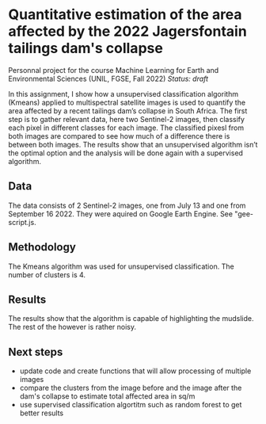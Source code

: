 # Quantitative estimation of the area affected by the 2022 Jagersfontain tailings dam's collapse

Personnal project for the course Machine Learning for Earth and Environmental Sciences (UNIL, FGSE, Fall 2022)
*Status: draft* 

In this assignment, I show how a unsupervised classification algorithm (Kmeans) applied to multispectral satellite images is used to quantify the area affected by a recent tailings dam’s collapse in South Africa. The first step is to gather relevant data, here two Sentinel-2 images, then classify each pixel in different classes for each image. The classified pixesl from both images are compared to see how much of a difference there is between both images. The results show that an unsupervised algorithm isn’t the optimal option and the analysis will be done again with a supervised algorithm.

## Data
The data consists of 2 Sentinel-2 images, one from July 13 and one from September 16 2022.
They were aquired on Google Earth Engine. 
See "gee-script.js.

## Methodology

The Kmeans algorithm was used for unsupervised classification. The number of clusters is 4. 

## Results

The results show that the algorithm is capable of highlighting the mudslide. The rest of the however is rather noisy. 

## Next steps 
- update code and create functions that will allow processing of multiple images
- compare the clusters from the image before and the image after the dam's collapse to estimate total affected area in sq/m
- use supervised classification algortitm such as random forest to get better results





